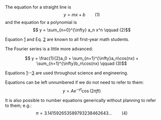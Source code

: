 The equation for a straight line is $$ y = mx + b \qquad (1)$$ and the
equation for a polynomial is
$$ y = \sum_{n=0}^{\infty} a_n x^n \qquad (2)$$

Equation [1](#eq:line) and Eq. [2](#eq:polynomial) are known to all
first-year math students.

The Fourier series is a little more advanced:

$$ y = \frac{1}{2}a_0 + \sum_{n=1}^{\infty}a_n\cos(nx)
                      + \sum_{n=1}^{\infty}b_n\cos(nx)
\qquad (3)$$

Equations [1](#eq:line)--[3](#eq:fourier) are used throughout science
and engineering.

Equations can be left unnumbered if we do not need to refer to them:
$$ y = A e^{-\gamma t}\cos(2\pi f t) $$

It is also possible to number equations generically without planning to
refer to them; e.g.:
$$ \pi = 3.141592653589793238462643\dots \qquad (4)$$
